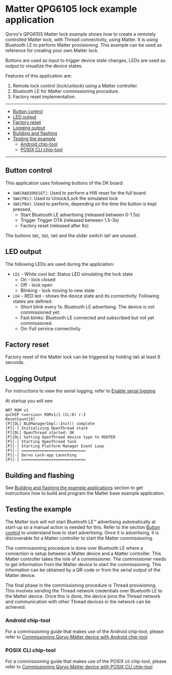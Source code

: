 # Matter QPG6105 lock example application

Qorvo's QPG6105 Matter lock example shows how to create a remotely controlled Matter lock, with Thread
connectivity, using Matter. It is using Bluetooth LE to perform Matter provisioning. This example can be used as
reference for creating your own Matter lock.

Buttons are used as input to trigger device state changes, LEDs are used as output to visualize the device states.

Features of this application are:
1. Remote lock control (lock/unlock) using a Matter controller.
2. Bluetooth LE for Matter commissioning procedure.
3. Factory reset implementation.

---

- [Button control](#button-control)
- [LED output](#led-output)
- [Factory reset](#factory-reset)
- [Logging output](#logging-output)
- [Building and flashing](#building-and-flashing)
- [Testing the example](#testing-the-example)
  - [Android chip-tool](#android-chip-tool)
  - [POSIX CLI chip-tool](#posix-cli-chip-tool)

---

## Button control

This application uses following buttons of the DK board:

- `SW6[RADIORESET]`: Used to perform a HW reset for the full board
- `SW4[PB1]`: Used to Unlock/Lock the simulated lock
- `SW5[PB4]`: Used to perform, depending on the time the button is kept pressed,
  - Start Bluetooth LE advertising (released between 0-1.5s)
  - Trigger Trigger OTA (released between 1.5-3s)
  - Factory reset (released after 6s)

The buttons `SW1`, `SW2`, `SW3` and the slider switch `SW7` are unused.

## LED output

The following LEDs are used during the application:

- `LD1` - White cool led: Status LED simulating the lock state
  - On - lock closed
  - Off - lock open
  - Blinking - lock moving to new state
- `LD4` - RED led - shows the device state and its connectivity. Following states are defined:
  - Short blink every 1s: Bluetooth LE advertising. The device is not commissioned yet.
  - Fast blinks: Bluetooth LE connected and subscribed but not yet commissioned.
  - On: Full service connectivity

## Factory reset

Factory reset of the Matter lock can be triggered by holding `SW5` at least 6 seconds.

## Logging Output

For instructions to view the serial logging, refer to [Enable serial logging](../../../README.md#enable-serial-logging)

At startup you will see:

```
NRT ROM v1
qvCHIP <version> ROMv1/1 (CL:0) r:3
ResetCount[0]
[P][DL] BLEManagerImpl::Init() complete
[P][-] Initializing OpenThread stack
[P][DL] OpenThread started: OK
[P][DL] Setting OpenThread device type to ROUTER
[P][-] Starting OpenThread task
[P][-] Starting Platform Manager Event Loop
[P][-] ============================
[P][-] Qorvo Lock-app Launching
[P][-] ============================
```

## Building and flashing

See [Building and flashing the example applications](../../../README.md#building-and-flashing-the-example-applications) section to get instructions how to build and program the Matter base example application.

## Testing the example

The Matter lock will *not* start Bluetooth LE&trade; advertising automatically at start-up so a manual action is needed for
this. Refer to the section [Button control](#button-control) to understand how to start advertising. Once it is
advertising, it is discoverable for a Matter controller to start the Matter commissioning.

The commissioning procedure is done over Bluetooth LE where a connection is setup between a Matter device and a Matter
controller. This Matter controller takes the role of a commissioner.
The commissioner needs to get information from the Matter device to start the commissioning. This information can be
obtained by a QR code or from the serial output of the Matter device.

The final phase in the commissioning procedure is Thread provisioning. This involves sending the Thread network
credentials over Bluetooth LE to the Matter device. Once this is done, the device joins the Thread network and
communication with other Thread devices in the network can be achieved.

### Android chip-tool

For a commissioning guide that makes use of the Android chip-tool, please refer to [Commissioning Qorvo Matter device with Android chip-tool](../../../Documents/Guides/commissioning_android_chiptool.md)

### POSIX CLI chip-tool

For a commissioning guide that makes use of the POSIX cli chip-tool, please refer to [Commissioning Qorvo Matter device with POSIX CLI chip-tool](../../../Documents/Guides/commissioning_posix_cli_chiptool.md)
